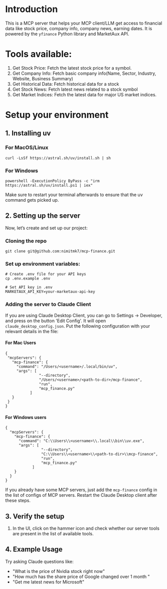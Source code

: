 # Introduction
This is a MCP server that helps your MCP client/LLM get access to financial data like stock price, company info, company news, earning dates. 
It is powered by the `yfinance` Python library and MarketAux API.

# Tools available:
1. Get Stock Price: Fetch the latest stock price for a symbol.
2. Get Company Info: Fetch basic company info(Name, Sector, Industry, Website, Business Summary)
3. Get Historical Data: Fetch historical data for a stock
4. Get Stock News: Fetch latest news related to a stock symbol
5. Get Market Indices: Fetch the latest data for major US market indices.


# Setup your environment

## 1. Installing uv
### For MacOS/Linux
```
curl -LsSf https://astral.sh/uv/install.sh | sh
```

### For Windows

```
powershell -ExecutionPolicy ByPass -c "irm https://astral.sh/uv/install.ps1 | iex"
```

Make sure to restart your terminal afterwards to ensure that the uv command gets picked up.

## 2. Setting up the server
Now, let’s create and set up our project:

### Cloning the repo
```
git clone git@github.com:nimitmk7/mcp-finance.git

```

### Set up environment variables:

```
# Create .env file for your API keys
cp .env.example .env

# Set API key in .env
MARKETAUX_API_KEY=your-marketaux-api-key
```

### Adding the server to Claude Client
 If you are using Claude Desktop Client, you can go to Settings -> Developer, and press on the button 'Edit Config'. It will open `claude_desktop_config.json`. Put the following configuration with your relevant details in the file:

#### For Mac Users
 ```
 {
  "mcpServers": { 
    "mcp-finance": {
      "command": "/Users/<username>/.local/bin/uv", 
      "args": [
                "--directory",
                "/Users/<username>/<path-to-dir>/mcp-finance",
                "run",
                "mcp_finance.py"
            ]
    }
  }
}
```

#### For Windows users
```
{
  "mcpServers": { 
    "mcp-finance": {
      "command": "C:\\Users\\<username>\\.local\\bin\\uv.exe", 
      "args": [
                "--directory",
                "C:\\Users\\<username>\\<path-to-dir>\\mcp-finance",
                "run",
                "mcp_finance.py"
            ]
    }
  }
}
```


If you already have some MCP servers, just add the `mcp-finance` config in the list of configs of MCP servers.
Restart the Claude Desktop client after these steps. 

## 3. Verify the setup

1. In the UI, click on the hammer icon and check whether our server tools are present in the list of available tools.

## 4. Example Usage

Try asking Claude questions like:
   - "What is the price of Nvidia stock right now"
   - "How much has the share price of Google changed over 1 month "
   - "Get me latest news for Microsoft" 


